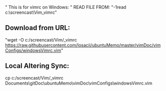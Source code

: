 " This is for vimrc on Windows:
" READ FILE FROM: "-1read c:\screencast\Vim\_vimrc"

## Download from URL: 
"wget -O c:/screencast/Vim/_vimrc https://raw.githubusercontent.com/losacii/ubuntuMemo/master/vimDoc/vimConfigs/windowsVimrc.vim"

## Local Altering Sync:
cp c:/screencast/Vim/_vimrc Documents\gitDoc\ubuntuMemo\vimDoc\vimConfigs\windowsVimrc.vim


